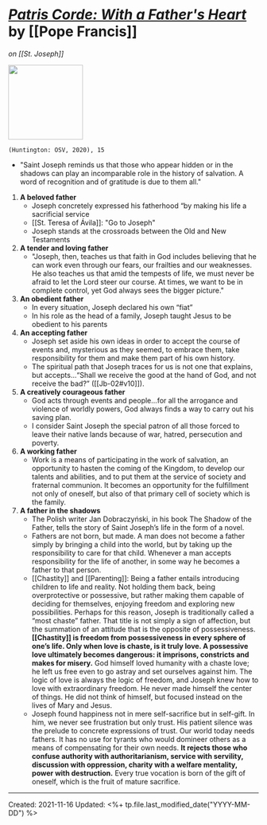 
# [*Patris Corde: With a Father's Heart*](https://www.vatican.va/content/francesco/en/apost_letters/documents/papa-francesco-lettera-ap_20201208_patris-corde.pdf) by [[Pope Francis]]
*on [[St. Joseph]]*

<img src="https://g.christianbook.com/dg/slideshow/f400/929465_1_ftc.jpg" width=150>

`(Huntington: OSV, 2020), 15`


- "Saint Joseph reminds us that those who appear hidden or in the shadows can play an incomparable role in the history of salvation. A word of recognition and of gratitude is due to them all."
1. **A beloved father**
	- Joseph concretely expressed his fatherhood “by making his life a sacrificial service
	- [[St. Teresa of Ávila]]: "Go to Joseph"
	- Joseph stands at the crossroads between the Old and New Testaments
2. **A tender and loving father**
	- "Joseph, then, teaches us that faith in God includes believing that he can work even through our fears, our frailties and our weaknesses. He also teaches us that amid the tempests of life, we must never be afraid to let the Lord steer our course. At times, we want to be in complete control, yet God always sees the bigger picture."
3. **An obedient father**
	- In every situation, Joseph declared his own “fiat”
	- In his role as the head of a family, Joseph taught Jesus to be obedient to his parents
4. **An accepting father**
	- Joseph set aside his own ideas in order to accept the course of events and, mysterious as they seemed, to embrace them, take responsibility for them and make them part of his own history.
	- The spiritual path that Joseph traces for us is not one that explains, but accepts...“Shall we receive the good at the hand of God, and not receive the bad?” ([[Jb-02#v10]]).
5. **A creatively courageous father**
	- God acts through events and people...for all the arrogance and violence of worldly powers, God always finds a way to carry out his saving plan.
	- I consider Saint Joseph the special patron of all those forced to leave their native lands because of war, hatred, persecution and poverty.
6. **A working father**
	- Work is a means of participating in the work of salvation, an opportunity to hasten the coming of the Kingdom, to develop our talents and abilities, and to put them at the service of society and fraternal communion. It becomes an opportunity for the fulfillment not only of oneself, but also of that primary cell of society which is the family.
7. **A father in the shadows**
	- The Polish writer Jan Dobraczyński, in his book The Shadow of the Father, tells the story of Saint Joseph’s life in the form of a novel.
	- Fathers are not born, but made. A man does not become a father simply by bringing a child into the world, but by taking up the responsibility to care for that child. Whenever a man accepts responsibility for the life of another, in some way he becomes a father to that person.
	- [[Chastity]] and [[Parenting]]: Being a father entails introducing children to life and reality. Not holding them back, being overprotective or possessive, but rather making them capable of deciding for themselves, enjoying freedom and exploring new possibilities. Perhaps for this reason, Joseph is traditionally called a “most chaste” father. That title is not simply a sign of affection, but the summation of an attitude that is the opposite of possessiveness. **[[Chastity]] is freedom from possessiveness in every sphere of one’s life. Only when love is chaste, is it truly love. A possessive love ultimately becomes dangerous: it imprisons, constricts and makes for misery.** God himself loved humanity with a chaste love; he left us free even to go astray and set ourselves against him. The logic of love is always the logic of freedom, and Joseph knew how to love with extraordinary freedom. He never made himself the center of things. He did not think of himself, but focused instead on the lives of Mary and Jesus.
	- Joseph found happiness not in mere self-sacrifice but in self-gift. In him, we never see frustration but only trust. His patient silence was the prelude to concrete expressions of trust. Our world today needs fathers. It has no use for tyrants who would domineer others as a means of compensating for their own needs. **It rejects those who confuse authority with authoritarianism, service with servility, discussion with oppression, charity with a welfare mentality, power with destruction.** Every true vocation is born of the gift of oneself, which is the fruit of mature sacrifice.

---
Created: 2021-11-16
Updated: <%+ tp.file.last_modified_date("YYYY-MM-DD") %>

